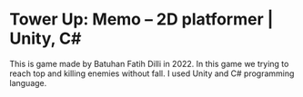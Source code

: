 # Tower Up: Memo – 2D platformer | Unity, C#
This is game made by Batuhan Fatih Dilli in 2022. In this game we trying to reach top and killing enemies without fall. I used Unity and C# programming language.
